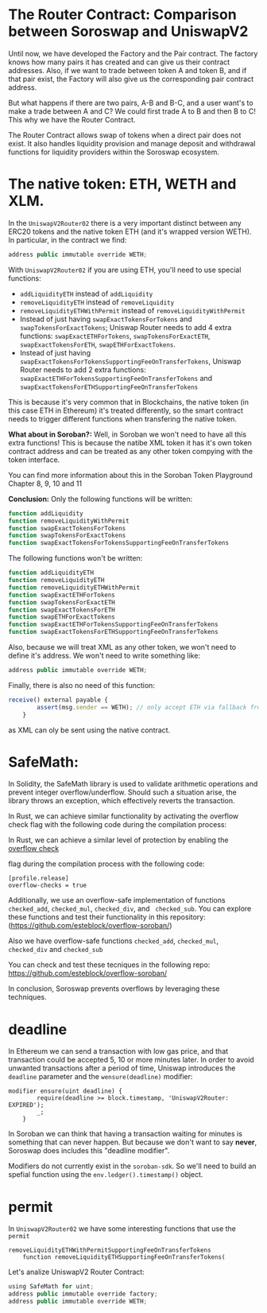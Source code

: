 # The Router Contract: Comparison between Soroswap and UniswapV2
Until now, we have developed the Factory and the Pair contract. The factory knows how many pairs it has created and can give us their contract addresses. Also, if we want to trade between token A and token B, and if that pair exist, the Factory will also give us the corresponding pair contract address.

But what happens if there are two pairs, A-B and B-C, and a user want's to make a trade between A and C? We could first trade A to B and then B to C! This why we have the Router Contract.

The Router Contract allows swap of tokens when a direct pair does not exist. It also handles liquidity provision and manage deposit and withdrawal functions for liquidity providers within the Soroswap ecosystem.


# The native token: ETH, WETH and XLM.
In the `UniswapV2Router02` there is a very important distinct between any ERC20 tokens and the native token ETH (and it's wrapped version WETH). In particular, in the contract we find:

```javascript
address public immutable override WETH;
```
With `UniswapV2Router02` if you are using ETH, you'll need to use special functions:

- `addLiquidityETH` instead of `addLiquidity`
- `removeLiquidityETH` instead of `removeLiquidity`
- `removeLiquidityETHWithPermit` instead of `removeLiquidityWithPermit`
- Instead of just having `swapExactTokensForTokens` and `swapTokensForExactTokens`; Uniswap Router needs to add 4 extra functions: `swapExactETHForTokens`, `swapTokensForExactETH`, 
`swapExactTokensForETH`, `swapETHForExactTokens`.
- Instead of just having `swapExactTokensForTokensSupportingFeeOnTransferTokens`, Uniswap Router needs to add 2 extra functions: `swapExactETHForTokensSupportingFeeOnTransferTokens` and `swapExactTokensForETHSupportingFeeOnTransferTokens`


This is because it's very common that in Blockchains, the native token (in this case ETH in Ethereum) it's treated differently, so the smart contract needs to trigger different functions when transfering the native token.

**What about in Soroban?:**  Well, in Soroban we won't need to have all this extra functions! This is because the natibe XML token it has it's own token contract address and can be treated as any other token compying with the token interface.

You can find more information about this in the Soroban Token Playground Chapter 8, 9, 10 and 11

**Conclusion:**
Only the following functions will be written:
```javascript
function addLiquidity
function removeLiquidityWithPermit
function swapExactTokensForTokens
function swapTokensForExactTokens
function swapExactTokensForTokensSupportingFeeOnTransferTokens

```
The following functions won't be written:

```javascript
function addLiquidityETH
function removeLiquidityETH
function removeLiquidityETHWithPermit
function swapExactETHForTokens
function swapTokensForExactETH
function swapExactTokensForETH
function swapETHForExactTokens
function swapExactETHForTokensSupportingFeeOnTransferTokens
function swapExactTokensForETHSupportingFeeOnTransferTokens
```

Also, because we will treat XML as any other token, we won't need to define it's address. We won't need to write something like:

```javascript
address public immutable override WETH;
```

Finally, there is also no need of this function:

```javascript
receive() external payable {
        assert(msg.sender == WETH); // only accept ETH via fallback from the WETH contract
    }
```
as XML can oly be sent using the native contract.

# SafeMath:
In Solidity, the SafeMath library is used to validate arithmetic operations and prevent integer overflow/underflow. 
Should such a situation arise, the library throws an exception, which effectively reverts the transaction.

In Rust, we can achieve similar functionality by activating the overflow check flag with the following code during the 
compilation process:

In Rust, we can achieve a similar level of protection by enabling the [overflow check](https://doc.rust-lang.org/rustc/codegen-optionsindex.html#overflow-checks) 

flag during the compilation process with the following code:
```
[profile.release]
overflow-checks = true
```

Additionally, we use an overflow-safe implementation of functions `checked_add`, `checked_mul`, `checked_div`, and `
checked_sub`. You can explore these functions and test their functionality in this repository: (https://github.com/esteblock/overflow-soroban/)

Also we have overflow-safe functions `checked_add`, `checked_mul`, `checked_div` and `checked_sub`

You can check and test these tecniques in the following repo: https://github.com/esteblock/overflow-soroban/

In conclusion, Soroswap prevents overflows by leveraging these techniques.

# deadline
In Ethereum we can send a transaction with low gas price, and that transaction could be accepted 5, 10 or more minutes later. In order to avoid unwanted transactions after a period of time, Uniswap introduces the `deadline` parameter and the `wensure(deadline)` modifier:

```
modifier ensure(uint deadline) {
        require(deadline >= block.timestamp, 'UniswapV2Router: EXPIRED');
        _;
    }
```

In Soroban we can think that having a transaction waiting for minutes is something that can never happen. But because we don't want to say **never**, Soroswap does includes this "deadline modifier".

Modifiers do not currently exist in the `soroban-sdk`. So we'll need to build an spefial function using the `env.ledger().timestamp()` object.

# permit
In `UniswapV2Router02` we have some interesting functions that use the `permit`




```
removeLiquidityETHWithPermitSupportingFeeOnTransferTokens
    function removeLiquidityETHSupportingFeeOnTransferTokens(

```
Let's analize UniswapV2 Router Contract:
```javascript
using SafeMath for uint;
address public immutable override factory;
address public immutable override WETH;
```

